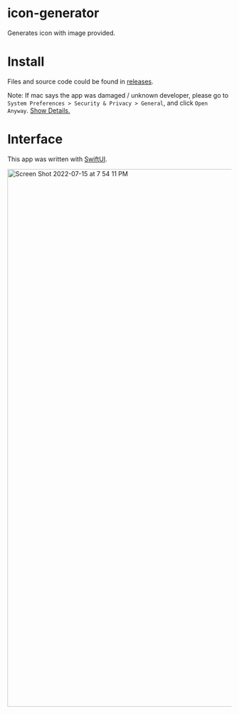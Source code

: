 # icon-generator
Generates icon with image provided.

# Install 
Files and source code could be found in [releases](https://github.com/Vaida12345/waifuExtension/releases).

Note: If mac says the app was damaged / unknown developer, please go to `System Preferences > Security & Privacy > General`, and click `Open Anyway`. [Show Details.](https://github.com/Vaida12345/Annotation/wiki#why-i-cant-open-the-app)

# Interface
This app was written with [SwiftUI](https://developer.apple.com/xcode/swiftui/).


<img width="1206" alt="Screen Shot 2022-07-15 at 7 54 11 PM" src="https://user-images.githubusercontent.com/91354917/179200213-62297395-b58a-4c71-afe8-35ba41531cd6.png">
